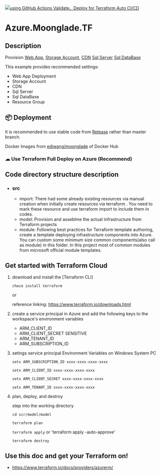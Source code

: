 
[![ using GitHub Actions Validate、Deploy for Terraform Auto CI/CD](https://github.com/yunqian44/Azure.Moonglade.TF/actions/workflows/terraform.yaml/badge.svg?branch=master)](https://github.com/yunqian44/Azure.Moonglade.TF/actions/workflows/terraform.yaml)
# Azure.Moonglade.TF

## Description

Provision [Web App](https://docs.azure.cn/zh-cn/articles/azure-operations-guide/app-service-web/),
[Storage Account](https://docs.microsoft.com/zh-cn/azure/storage/common/storage-account-overview),
[CDN](https://docs.microsoft.com/zh-cn/azure/cdn/)
[Sql Server](https://docs.microsoft.com/zh-cn/azure/azure-sql/)
[Sql DataBase](https://docs.microsoft.com/zh-cn/azure/azure-sql/database/)

This example provides recommended settings:

- Web App Deployment
- Storage Account
- CDN
- Sql Server
- Sql DataBase
- Resource Group

## 📦 Deployment

It is recommended to use stable code from [Release](https://github.com/EdiWang/Moonglade/releases) rather than master branch.

Docker Images from [ediwang/moonglade](https://hub.docker.com/r/ediwang/moonglade) of Docker Hub

### ☁ Use Terraform Full Deploy on Azure (Recommend)


## Code directory structure description

+ ### src
    + import: There had some already existing resources via manual creation when initially create resources via terraform . You need to mark these resource and use terraform import to include them in codes.
    + model:  Provision and asseblme the actual infrastructure from Terraform projects
    + module: Following best practices for Terraform template authoring, create a template deploying infrastructure components into Azure. You can custom some minimum size common components(also call as module) in this folder. In this project most of common modules from microsoft official module templates.   

## Get started with Terraform Cloud

1. download and install the [Terraform CLI] 

    `choco install terraform` 
     
     or

    reference linking: https://www.terraform.io/downloads.html
    
1. create a service principal in Azure and add the following keys to the workspace's environment variables
    - ARM_CLIENT_ID
    - ARM_CLIENT_SECRET SENSITIVE
    - ARM_TENANT_ID
    - ARM_SUBSCRIPTION_ID

3. setings service principal Environment Variables on Windows System PC

    `setx ARM_SUBSCRIPTION_ID xxxx-xxxx-xxxx-xxxx`

    `setx ARM_CLIENT_ID xxxx-xxxx-xxxx-xxxx`    

    `setx ARM_CLIENT_SECRET xxxx-xxxx-xxxx-xxxx`

    `setx ARM_TENANT_ID xxxx-xxxx-xxxx-xxxx`

4.  plan, deploy, and destroy

    step into the working directory

    `cd scr/model/model`

    `terraform plan`

    `terraform apply` or 'terraform apply -auto-approve'

    `terraform destroy`


## Use this doc and get your Terraform on!

- https://www.terraform.io/docs/providers/azurerm/
